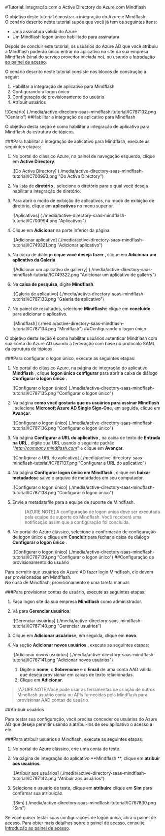 <properties 
    pageTitle="Tutorial: Integração com o Active Directory do Azure com Mindflash | Microsoft Azure" 
    description="Saiba como usar Mindflash com o Azure Active Directory para habilitar o logon único, provisionamento automatizado e muito mais!" 
    services="active-directory" 
    authors="jeevansd"  
    documentationCenter="na" 
    manager="femila"/>
<tags 
    ms.service="active-directory" 
    ms.devlang="na" 
    ms.topic="article" 
    ms.tgt_pltfrm="na" 
    ms.workload="identity" 
    ms.date="09/29/2016" 
    ms.author="jeedes" />

#<a name="tutorial-azure-active-directory-integration-with-mindflash"></a>Tutorial: Integração com o Active Directory do Azure com Mindflash
  
O objetivo deste tutorial é mostrar a integração do Azure e Mindflash.  
O cenário descrito neste tutorial supõe que você já tem os seguintes itens:

-   Uma assinatura válida do Azure
-   Um Mindflash logon único habilitado para assinatura
  
Depois de concluir este tutorial, os usuários do Azure AD que você atribuiu a Mindflash poderão único entrar no aplicativo no site da sua empresa Mindflash (sinal do serviço provedor iniciada no), ou usando a [Introdução ao painel de acesso](active-directory-saas-access-panel-introduction.md).
  
O cenário descrito neste tutorial consiste nos blocos de construção a seguir:

1.  Habilitar a integração de aplicativo para Mindflash
2.  Configurando o logon único
3.  Configuração de provisionamento do usuário
4.  Atribuir usuários

![Cenário] (./media/active-directory-saas-mindflash-tutorial/IC787132.png "Cenário")
##<a name="enabling-the-application-integration-for-mindflash"></a>Habilitar a integração de aplicativo para Mindflash
  
O objetivo desta seção é como habilitar a integração de aplicativo para Mindflash da estrutura de tópicos.

###<a name="to-enable-the-application-integration-for-mindflash-perform-the-following-steps"></a>Para habilitar a integração de aplicativo para Mindflash, execute as seguintes etapas:

1.  No portal do clássico Azure, no painel de navegação esquerdo, clique em **Active Directory**.

    ![Do Active Directory] (./media/active-directory-saas-mindflash-tutorial/IC700993.png "Do Active Directory")

2.  Na lista de **diretório** , selecione o diretório para o qual você deseja habilitar a integração de diretório.

3.  Para abrir o modo de exibição de aplicativos, no modo de exibição de diretório, clique em **aplicativos** no menu superior.

    ![Aplicativos] (./media/active-directory-saas-mindflash-tutorial/IC700994.png "Aplicativos")

4.  Clique em **Adicionar** na parte inferior da página.

    ![Adicionar aplicativo] (./media/active-directory-saas-mindflash-tutorial/IC749321.png "Adicionar aplicativo")

5.  Na caixa de diálogo **o que você deseja fazer** , clique em **Adicionar um aplicativo da Galeria**.

    ![Adicionar um aplicativo de gallerry] (./media/active-directory-saas-mindflash-tutorial/IC749322.png "Adicionar um aplicativo de gallerry")

6.  Na **caixa de pesquisa**, digite **Mindflash**.

    ![Galeria de aplicativo] (./media/active-directory-saas-mindflash-tutorial/IC787133.png "Galeria de aplicativo")

7.  No painel de resultados, selecione **Mindflash**e clique em **concluído** para adicionar o aplicativo.

    ![Mindflash] (./media/active-directory-saas-mindflash-tutorial/IC787134.png "Mindflash")
##<a name="configuring-single-sign-on"></a>Configurando o logon único
  
O objetivo desta seção é como habilitar usuários autenticar Mindflash com sua conta do Azure AD usando a federação com base no protocolo SAML da estrutura de tópicos.

###<a name="to-configure-single-sign-on-perform-the-following-steps"></a>Para configurar o logon único, execute as seguintes etapas:

1.  No portal do clássico Azure, na página de integração do aplicativo **Mindflash** , clique **logon único configurar** para abrir a caixa de diálogo **Configurar o logon único** .

    ![Configurar o logon único] (./media/active-directory-saas-mindflash-tutorial/IC787135.png "Configurar o logon único")

2.  Na página **como você gostaria que os usuários para assinar Mindflash** , selecione **Microsoft Azure AD Single Sign-On**e, em seguida, clique em **Avançar**.

    ![Configurar o logon único] (./media/active-directory-saas-mindflash-tutorial/IC787136.png "Configurar o logon único")

3.  Na página **Configurar a URL do aplicativo** , na caixa de texto de **Entrada na URL** , digite sua URL usando o seguinte padrão "*http://company.mindflash.com*" e clique em **Avançar**.

    ![Configurar a URL do aplicativo] (./media/active-directory-saas-mindflash-tutorial/IC787137.png "Configurar a URL do aplicativo")

4.  Na página **Configurar logon único em Mindflash** , clique em **baixar metadados**e salve o arquivo de metadados em seu computador.

    ![Configurar o logon único] (./media/active-directory-saas-mindflash-tutorial/IC787138.png "Configurar o logon único")

5.  Envie a metadatafile para a equipe de suporte de Mindflash.

    >[AZURE.NOTE] A configuração de logon única deve ser executada pela equipe de suporte do Mindflash. Você receberá uma notificação assim que a configuração foi concluída.

6.  No portal do Azure clássico, selecione a confirmação de configuração de logon único e clique em **Concluir** para fechar a caixa de diálogo **Configurar o logon único** .

    ![Configurar o logon único] (./media/active-directory-saas-mindflash-tutorial/IC787139.png "Configurar o logon único")
##<a name="configuring-user-provisioning"></a>Configuração de provisionamento do usuário
  
Para permitir que usuários do Azure AD fazer login Mindflash, ele devem ser provisionados em Mindflash.  
No caso de Mindflash, provisionamento é uma tarefa manual.

###<a name="to-provision-a-user-accounts-perform-the-following-steps"></a>Para provisionar contas de usuário, execute as seguintes etapas:

1.  Faça logon site da sua empresa **Mindflash** como administrador.

2.  Vá para **Gerenciar usuários**.

    ![Gerenciar usuários] (./media/active-directory-saas-mindflash-tutorial/IC787140.png "Gerenciar usuários")

3.  Clique em **Adicionar usuários**e, em seguida, clique em **novo**.

4.  Na seção **Adicionar novos usuários** , execute as seguintes etapas:

    ![Adicionar novos usuários] (./media/active-directory-saas-mindflash-tutorial/IC787141.png "Adicionar novos usuários")

    1.  Digite o **nome**, o **Sobrenome** e o **Email** de uma conta AAD válida que deseja provisionar em caixas de texto relacionadas.
    2.  Clique em **Adicionar**.

>[AZURE.NOTE]Você pode usar as ferramentas de criação de outros Mindflash usuário conta ou APIs fornecidas pela Mindflash para provisionar AAD contas de usuário.

##<a name="assigning-users"></a>Atribuir usuários
  
Para testar sua configuração, você precisa conceder os usuários do Azure AD que deseja permitir usando a atribuí-los de seu aplicativo o acesso a ele.

###<a name="to-assign-users-to-mindflash-perform-the-following-steps"></a>Para atribuir usuários a Mindflash, execute as seguintes etapas:

1.  No portal do Azure clássico, crie uma conta de teste.

2.  Na página de integração do aplicativo **Mindflash **, clique em **atribuir aos usuários**.

    ![Atribuir aos usuários] (./media/active-directory-saas-mindflash-tutorial/IC787142.png "Atribuir aos usuários")

3.  Selecione o usuário de teste, clique em **atribuir**e clique em **Sim** para confirmar sua atribuição.

    ![Sim] (./media/active-directory-saas-mindflash-tutorial/IC767830.png "Sim")
  
Se você quiser testar suas configurações de logon única, abra o painel de acesso. Para obter mais detalhes sobre o painel de acesso, consulte [Introdução ao painel de acesso](active-directory-saas-access-panel-introduction.md).
